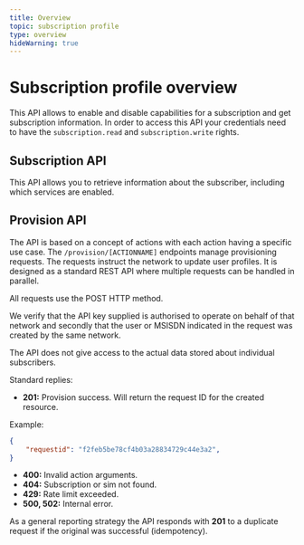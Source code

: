 ```yaml
---
title: Overview
topic: subscription profile
type: overview
hideWarning: true
---
```


# Subscription profile overview

This API allows to enable and disable capabilities for a subscription and get subscription information.
In order to access this API
your credentials need to have the `subscription.read` and `subscription.write` rights.

## Subscription API
This API allows you to retrieve information about the subscriber, including which services are enabled.

## Provision API
The API is based on a concept of actions with each action having a specific use case.
The `/provision/[ACTIONNAME]` endpoints manage provisioning requests. The requests instruct the
network to update user profiles. It is designed as a standard REST API where multiple requests can
be handled in parallel.

All requests use the POST HTTP method.

We verify that the API key supplied is authorised to operate on behalf of that network
and secondly that the user or MSISDN indicated in the request was created by the same network.

The API does not give access to the actual data stored about individual subscribers.

Standard replies:
* **201:** Provision success. Will return the request ID for the created resource.

Example:
```json
{
    "requestid": "f2feb5be78cf4b03a28834729c44e3a2",
}
```

* **400:** Invalid action arguments.
* **404:** Subscription or sim not found.
* **429:** Rate limit exceeded.
* **500, 502:** Internal error.

As a general reporting strategy
the API responds with **201** to a duplicate request if the original was successful (idempotency).
